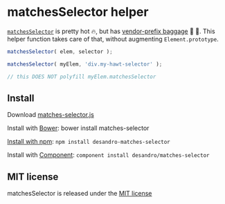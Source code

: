 # matchesSelector helper

[`matchesSelector`](https://developer.mozilla.org/en-US/docs/DOM/Element.mozMatchesSelector) is pretty hot :fire:, but has [vendor-prefix baggage](http://caniuse.com/#search=matchesSelector) :handbag: :pouch:. This helper function takes care of that, without augmenting `Element.prototype`.

``` js
matchesSelector( elem, selector );

matchesSelector( myElem, 'div.my-hawt-selector' );

// this DOES NOT polyfill myElem.matchesSelector
```

## Install

Download [matches-selector.js](https://github.com/desandro/matches-selector/raw/master/matches-selector.js)

Install with [Bower](http://bower.io): bower install matches-selector

[Install with npm](https://www.npmjs.org/package/desandro-matches-selector): `npm install desandro-matches-selector`

Install with [Component](https://github.com/component/component): `component install desandro/matches-selector`

## MIT license

matchesSelector is released under the [MIT license](http://desandro.mit-license.org)
